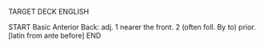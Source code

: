 TARGET DECK
ENGLISH

START
Basic
Anterior
Back: adj. 1 nearer the front. 2 (often foll. By to) prior. [latin from ante before]
END
